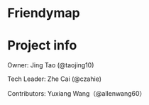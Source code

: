 # Friendymap

# Project info

Owner: Jing Tao (@taojing10)

Tech Leader: Zhe Cai (@czahie)

Contributors: Yuxiang Wang（@allenwang60）
